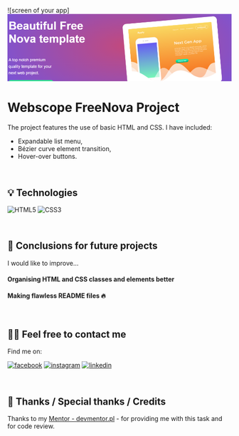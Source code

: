 ![screen of your app]<img src="assets/WEBSCOPE.png">

# Webscope FreeNova Project

The project features the use of basic HTML and CSS. I have included:

- Expandable list menu,
- Bézier curve element transition,
- Hover-over buttons.


&nbsp;

## 💡 Technologies
![HTML5](https://img.shields.io/badge/html5-%23E34F26.svg?style=for-the-badge&logo=html5&logoColor=white)
![CSS3](https://img.shields.io/badge/css3-%231572B6.svg?style=for-the-badge&logo=css3&logoColor=white)

&nbsp;

## 💭 Conclusions for future projects

I would like to improve...

#### Organising HTML and CSS classes and elements better


#### Making flawless README files 🔥 



&nbsp;

## 🙋‍♂️ Feel free to contact me
Find me on:


<a href="https://www.facebook.com/dawidtch"><img alt="facebook" src="https://static.xx.fbcdn.net/rsrc.php/yD/r/d4ZIVX-5C-b.ico"></a>
<a href="https://www.instagram.com/dawid.tchorz/"><img alt="instagram" src="https://www.instagram.com/static/images/ico/favicon.ico/36b3ee2d91ed.ico"></a>
<a href="www.linkedin.com/in/dawidtch"><img alt="linkedin" src="https://static-exp1.licdn.com/sc/h/al2o9zrvru7aqj8e1x2rzsrca" width="32px" height="32px"></a>


&nbsp;

## 👏 Thanks / Special thanks / Credits
Thanks to my [Mentor - devmentor.pl](https://devmentor.pl/) - for providing me with this task and for code review.